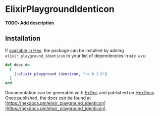 # ElixirPlaygroundIdenticon

**TODO: Add description**

## Installation

If [available in Hex](https://hex.pm/docs/publish), the package can be installed
by adding `elixir_playground_identicon` to your list of dependencies in `mix.exs`:

```elixir
def deps do
  [
    {:elixir_playground_identicon, "~> 0.1.0"}
  ]
end
```

Documentation can be generated with [ExDoc](https://github.com/elixir-lang/ex_doc)
and published on [HexDocs](https://hexdocs.pm). Once published, the docs can
be found at [https://hexdocs.pm/elixir_playground_identicon](https://hexdocs.pm/elixir_playground_identicon).

